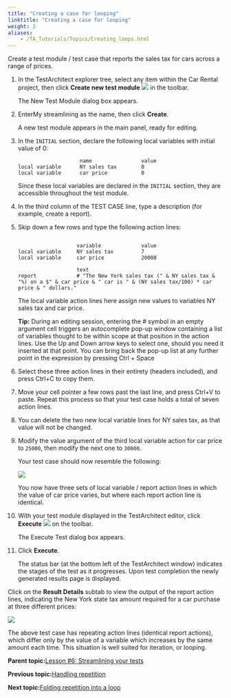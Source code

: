 ```yaml
--- 
title: "Creating a case for looping"
linktitle: "Creating a case for looping"
weight: 2
aliases: 
    - /TA_Tutorials/Topics/Creating_loops.html
---
```


Create a test module / test case that reports the sales tax for cars across a range of prices.

1.  In the TestArchitect explorer tree, select any item within the Car Rental project, then click **Create new test module** ![](/images//Images/TA_Tutorials/Images/btn.TAC_toolbar.CreateTestModule.png) in the toolbar.

    The New Test Module dialog box appears.

2.  EnterMy streamlining as the name, then click **Create**.

    A new test module appears in the main panel, ready for editing.

3.  In the `INITIAL` section, declare the following local variables with initial value of 0:

    ```
                        name                value    
    local variable      NY sales tax        0
    local variable      car price           0           
    ```

    Since these local variables are declared in the `INITIAL` section, they are accessible throughout the test module.

4.  In the third column of the TEST CASE line, type a description \(for example, create a report\).

5.  Skip down a few rows and type the following action lines:

    ```
    
                       variable             value                                               
    local variable     NY sales tax         7                                                                                           
    local variable     car price            20000                                               
                                                     
                       text                                                
    report             # "The New York sales tax (" & NY sales tax & "%) on a $" & car price & " car is " & (NY sales tax/100) * car price & " dollars."                  
    ```

    The local variable action lines here assign new values to variables NY sales tax and car price.

    **Tip:** During an editing session, entering the *\#* symbol in an empty argument cell triggers an autocomplete pop-up window containing a list of variables thought to be within scope at that position in the action lines. Use the Up and Down arrow keys to select one, should you need it inserted at that point. You can bring back the pop-up list at any further point in the expression by pressing Ctrl + Space

6.  Select these three action lines in their entirety \(headers included\), and press Ctrl+C to copy them.

7.  Move your cell pointer a few rows past the last line, and press Ctrl+V to paste. Repeat this process so that your test case holds a total of seven action lines.

8.  You can delete the two new local variable lines for NY sales tax, as that value will not be changed.

9.  Modify the value argument of the third local variable action for car price to `25000`, then modify the next one to `30000`.

    Your test case should now resemble the following:

    ![](/images//Images/tut.Reusability.Test01.png)

    You now have three sets of local variable / report action lines in which the value of car price varies, but where each report action line is identical.

10. With your test module displayed in the TestArchitect editor, click **Execute** ![](/images//Images/TA_Tutorials/Images/btn.TAC_toolbar.Execute.png) on the toolbar.

    The Execute Test dialog box appears.

11. Click **Execute**.

    The status bar \(at the bottom left of the TestArchitect window\) indicates the stages of the test as it progresses. Upon test completion the newly generated results page is displayed.


Click on the **Result Details** subtab to view the output of the report action lines, indicating the New York state tax amount required for a car purchase at three different prices:

![](/images//Images/tut.Reusability.Test01_Results.png)

The above test case has repeating action lines \(identical report actions\), which differ only by the value of a variable which increases by the same amount each time. This situation is well suited for iteration, or looping.

**Parent topic:**[Lesson \#6: Streamlining your tests](/TA_Tutorials/Topics/Tutorial_Building_an_action_definition.html)

**Previous topic:**[Handling repetition](/TA_Tutorials/Topics/Handling_repetition.html)

**Next topic:**[Folding repetition into a loop](/TA_Tutorials/Topics/tut_looping_examples.html)

